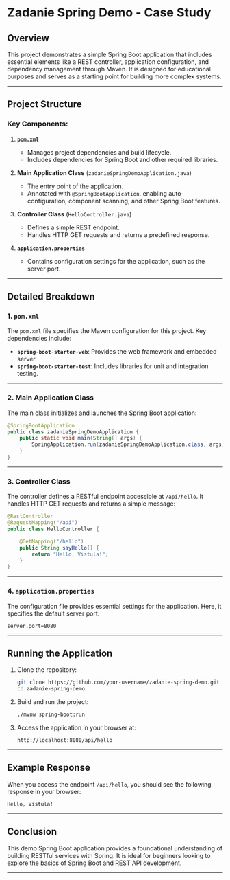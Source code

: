 
# Zadanie Spring Demo - Case Study

## Overview
This project demonstrates a simple Spring Boot application that includes essential elements like a REST controller, application configuration, and dependency management through Maven. It is designed for educational purposes and serves as a starting point for building more complex systems.

---

## Project Structure

### Key Components:

1. **`pom.xml`**  
   - Manages project dependencies and build lifecycle.  
   - Includes dependencies for Spring Boot and other required libraries.

2. **Main Application Class** (`zadanieSpringDemoApplication.java`)  
   - The entry point of the application.  
   - Annotated with `@SpringBootApplication`, enabling auto-configuration, component scanning, and other Spring Boot features.

3. **Controller Class** (`HelloController.java`)  
   - Defines a simple REST endpoint.  
   - Handles HTTP GET requests and returns a predefined response.

4. **`application.properties`**  
   - Contains configuration settings for the application, such as the server port.

---

## Detailed Breakdown

### 1. `pom.xml`
The `pom.xml` file specifies the Maven configuration for this project. Key dependencies include:
- **`spring-boot-starter-web`**: Provides the web framework and embedded server.
- **`spring-boot-starter-test`**: Includes libraries for unit and integration testing.

---

### 2. Main Application Class
The main class initializes and launches the Spring Boot application:

```java
@SpringBootApplication
public class zadanieSpringDemoApplication {
    public static void main(String[] args) {
        SpringApplication.run(zadanieSpringDemoApplication.class, args);
    }
}
```

---

### 3. Controller Class
The controller defines a RESTful endpoint accessible at `/api/hello`. It handles HTTP GET requests and returns a simple message:

```java
@RestController
@RequestMapping("/api")
public class HelloController {

    @GetMapping("/hello")
    public String sayHello() {
        return "Hello, Vistula!";
    }
}
```

---

### 4. `application.properties`
The configuration file provides essential settings for the application. Here, it specifies the default server port:

```properties
server.port=8080
```

---

## Running the Application
1. Clone the repository:
   ```bash
   git clone https://github.com/your-username/zadanie-spring-demo.git
   cd zadanie-spring-demo
   ```
2. Build and run the project:
   ```bash
   ./mvnw spring-boot:run
   ```
3. Access the application in your browser at:
   ```
   http://localhost:8080/api/hello
   ```

---

## Example Response
When you access the endpoint `/api/hello`, you should see the following response in your browser:
```
Hello, Vistula!
```

---

## Conclusion
This demo Spring Boot application provides a foundational understanding of building RESTful services with Spring. It is ideal for beginners looking to explore the basics of Spring Boot and REST API development.

---


